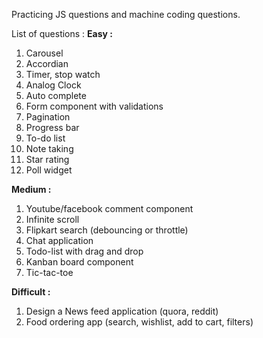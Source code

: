 Practicing JS questions and machine coding questions.

List of questions : 
**Easy :**
1. Carousel
2. Accordian
3. Timer, stop watch
4. Analog Clock
5. Auto complete
6. Form component with validations
7. Pagination
8. Progress bar
9. To-do list
10. Note taking
11. Star rating
12. Poll widget

**Medium :**
1. Youtube/facebook comment component
2. Infinite scroll
3. Flipkart search (debouncing or throttle)
4. Chat application
5. Todo-list with drag and drop
6. Kanban board component
7. Tic-tac-toe

**Difficult :**
1. Design a News feed application (quora, reddit)
2. Food ordering app (search, wishlist, add to cart, filters)
